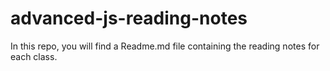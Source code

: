 # advanced-js-reading-notes

In this repo, you will find a Readme.md file containing the reading notes for each class.
